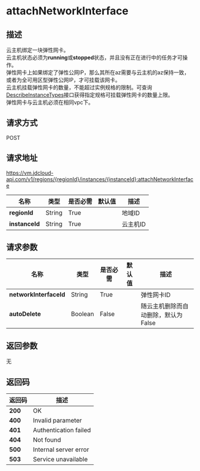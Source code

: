 # attachNetworkInterface


## 描述
云主机绑定一块弹性网卡。<br>
云主机状态必须为<b>running</b>或<b>stopped</b>状态，并且没有正在进行中的任务才可操作。<br>
弹性网卡上如果绑定了弹性公网IP，那么其所在az需要与云主机的az保持一致，或者为全可用区型弹性公网IP，才可挂载该网卡。<br>
云主机挂载弹性网卡的数量，不能超过实例规格的限制。可查询<a href="http://docs.jdcloud.com/virtual-machines/api/describeinstancetypes">DescribeInstanceTypes</a>接口获得指定规格可挂载弹性网卡的数量上限。<br>
弹性网卡与云主机必须在相同vpc下。


## 请求方式
POST

## 请求地址
https://vm.jdcloud-api.com/v1/regions/{regionId}/instances/{instanceId}:attachNetworkInterface

|名称|类型|是否必需|默认值|描述|
|---|---|---|---|---|
|**regionId**|String|True| |地域ID|
|**instanceId**|String|True| |云主机ID|

## 请求参数
|名称|类型|是否必需|默认值|描述|
|---|---|---|---|---|
|**networkInterfaceId**|String|True| |弹性网卡ID|
|**autoDelete**|Boolean|False| |随云主机删除而自动删除，默认为False|


## 返回参数
无


## 返回码
|返回码|描述|
|---|---|
|**200**|OK|
|**400**|Invalid parameter|
|**401**|Authentication failed|
|**404**|Not found|
|**500**|Internal server error|
|**503**|Service unavailable|
